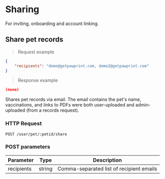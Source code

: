 # Sharing
For inviting, onboarding and account linking.

## Share pet records

> Request example

```json
{
	"recipients": "demo@getpawprint.com, demo2@getpawprint.com"
}
```

> Response example

```json
(none)
```

Shares pet records via email. The email contains the pet's name, vaccinations, and links to PDFs were both
user-uploaded and admin-uploaded (from a records request).

### HTTP Request
`POST /user/pet/:petid/share`

### POST parameters
Parameter | Type | Description
--------- | ---- | -----------
recipients | string | Comma-separated list of recipient emails
